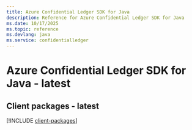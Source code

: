 ```yaml
---
title: Azure Confidential Ledger SDK for Java
description: Reference for Azure Confidential Ledger SDK for Java
ms.date: 10/17/2025
ms.topic: reference
ms.devlang: java
ms.service: confidentialledger
---
```

# Azure Confidential Ledger SDK for Java - latest

## Client packages - latest
[!INCLUDE [client-packages](confidential-ledger-client-index.md)]